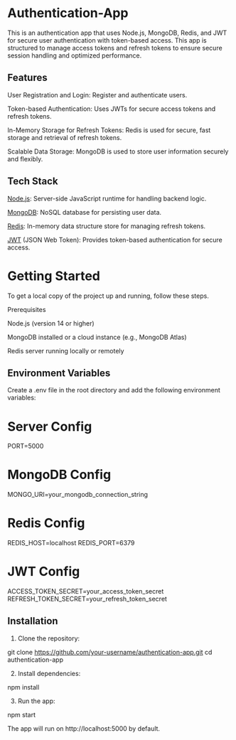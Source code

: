 # Authentication-App

This is an authentication app that uses Node.js, MongoDB, Redis, and JWT for secure user authentication with token-based access. This app is structured to manage access tokens and refresh tokens to ensure secure session handling and optimized performance.

## Features

User Registration and Login: Register and authenticate users.

Token-based Authentication: Uses JWTs for secure access tokens and refresh tokens.

In-Memory Storage for Refresh Tokens: Redis is used for secure, fast storage and retrieval of refresh tokens.

Scalable Data Storage: MongoDB is used to store user information securely and flexibly.


## Tech Stack

[Node.js](https://nodejs.org/docs/latest/api/): Server-side JavaScript runtime for handling backend logic.

[MongoDB](https://www.mongodb.com/docs/): NoSQL database for persisting user data.

[Redis](https://redis.io/docs/latest/): In-memory data structure store for managing refresh tokens.

[JWT](https://jwt.io/introduction) (JSON Web Token): Provides token-based authentication for secure access.


# Getting Started

To get a local copy of the project up and running, follow these steps.

Prerequisites

Node.js (version 14 or higher)

MongoDB installed or a cloud instance (e.g., MongoDB Atlas)

Redis server running locally or remotely


## Environment Variables

Create a .env file in the root directory and add the following environment variables:

# Server Config
PORT=5000

# MongoDB Config
MONGO_URI=your_mongodb_connection_string

# Redis Config
REDIS_HOST=localhost
REDIS_PORT=6379

# JWT Config
ACCESS_TOKEN_SECRET=your_access_token_secret
REFRESH_TOKEN_SECRET=your_refresh_token_secret

## Installation

1. Clone the repository:

git clone https://github.com/your-username/authentication-app.git
cd authentication-app


2. Install dependencies:

npm install


3. Run the app:

npm start



The app will run on http://localhost:5000 by default.

